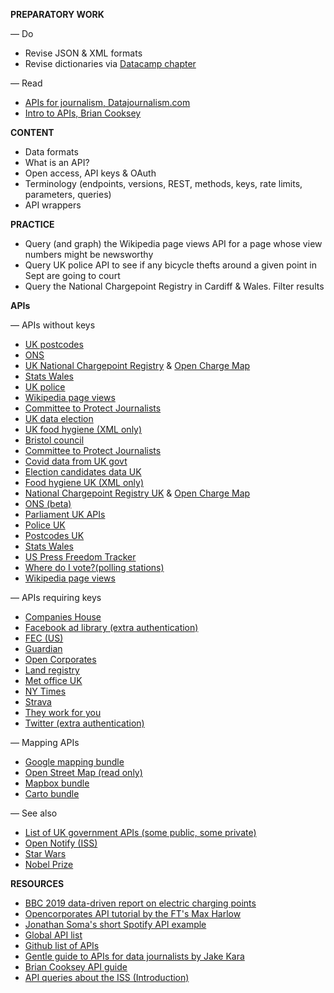 **PREPARATORY WORK**

— Do
- Revise JSON & XML formats
- Revise dictionaries via [Datacamp chapter](https://campus.datacamp.com/courses/data-types-for-data-science-in-python/dictionaries-the-root-of-python?ex=1)

— Read
- [APIs for journalism, Datajournalism.com](https://datajournalism.com/read/newsletters/apis-for-journalism)
- [Intro to APIs, Brian Cooksey](https://zapier.com/learn/apis/chapter-1-introduction-to-apis/)

**CONTENT**

- Data formats
- What is an API?
- Open access, API keys & OAuth
- Terminology (endpoints, versions, REST, methods, keys, rate limits, parameters, queries)
- API wrappers

**PRACTICE**

- Query (and graph) the Wikipedia page views API for a page whose view numbers might be newsworthy
- Query UK police API to see if any bicycle thefts around a given point in Sept are going to court
- Query the National Chargepoint Registry in Cardiff & Wales. Filter results

**APIs**

— APIs without keys
- [UK postcodes](https://postcodes.io/)
- [ONS](https://developer.ons.gov.uk/)
- [UK National Chargepoint Registry](https://chargepoints.dft.gov.uk/api/help) & [Open Charge Map](https://openchargemap.org/site/develop/api)
- [Stats Wales](https://statswales.gov.wales/Help/Catalogue#APIEndpointsExplained)
- [UK police](https://data.police.uk/docs/)
- [Wikipedia page views](https://wikimedia.org/api/rest_v1/#/)
- [Committee to Protect Journalists](https://cpj.org/data-api/)
- [UK data election](https://candidates.democracyclub.org.uk/api/docs/next/)
- [UK food hygiene (XML only)](https://www.food.gov.uk/uk-food-hygiene-rating-data-api)
- [Bristol council](https://opendata.bristol.gov.uk/api/v1/console/)
- [Committee to Protect Journalists](https://cpj.org/data-api/)
- [Covid data from UK govt](https://coronavirus.data.gov.uk/details/developers-guide)
- [Election candidates data UK](https://candidates.democracyclub.org.uk/api/docs/next/)
- [Food hygiene UK (XML only)](https://www.food.gov.uk/uk-food-hygiene-rating-data-api)
- [National Chargepoint Registry UK](https://chargepoints.dft.gov.uk/api/help) & [Open Charge Map](https://openchargemap.org/site/develop/api)
- [ONS (beta)](https://developer.ons.gov.uk/)
- [Parliament UK APIs](https://developer.parliament.uk/)
- [Police UK](https://data.police.uk/docs/)
- [Postcodes UK](https://postcodes.io/)
- [Stats Wales](https://statswales.gov.wales/Help/Catalogue#APIEndpointsExplained)
- [US Press Freedom Tracker](https://pressfreedomtracker.us/data/)
- [Where do I vote?(polling stations)](https://wheredoivote.co.uk/api/#)
- [Wikipedia page views](https://wikimedia.org/api/rest_v1/#/)

— APIs requiring keys
- [Companies House](https://developer.company-information.service.gov.uk/api/docs/)
- [Facebook ad library (extra authentication)](https://www.facebook.com/ads/library/api)
- [FEC (US)](https://api.open.fec.gov/developers/#/candidate/get_candidates_)
- [Guardian](https://open-platform.theguardian.com/access/)
- [Open Corporates](https://api.opencorporates.com/)
- [Land registry](https://use-land-property-data.service.gov.uk/api-information)
- [Met office UK](https://www.metoffice.gov.uk/services/data/datapoint)
- [NY Times](https://developer.nytimes.com/apis)
- [Strava](https://developers.strava.com/)
- [They work for you](https://www.theyworkforyou.com/api/)
- [Twitter (extra authentication)](https://developer.twitter.com/en/docs/twitter-api)

— Mapping APIs
- [Google mapping bundle](https://developers.google.com/maps/documentation)
- [Open Street Map (read only)](https://wiki.openstreetmap.org/wiki/Overpass_API)
- [Mapbox bundle](https://docs.mapbox.com/api/)
- [Carto bundle](https://carto.com/developers/)

— See also
- [List of UK government APIs (some public, some private)](https://www.api.gov.uk/index/#index)
- [Open Notify (ISS)](http://open-notify.org/Open-Notify-API/)
- [Star Wars](https://swapi.dev/)
- [Nobel Prize](https://www.nobelprize.org/about/developer-zone-2/)

**RESOURCES**

- [BBC 2019 data-driven report on electric charging points](https://github.com/BBC-Data-Unit/electric-car-charging-points)
- [Opencorporates API tutorial by the FT's Max Harlow](https://github.com/maxharlow/tutorials/tree/master/fetch-and-enrich-data-with-apis)
- [Jonathan Soma's short Spotify API example](http://jonathansoma.com/lede/foundations/classes/04/class/)
- [Global API list](https://www.programmableweb.com/apis/directory)
- [Github list of APIs](https://github.com/public-apis/public-apis)
- [Gentle guide to APIs for data journalists by Jake Kara](https://medium.com/trendct-data/a-gentle-guide-to-apis-for-data-journalists-2a6b0e6fcc1a)
- [Brian Cooksey API guide](https://zapier.com/learn/apis/)
- [API queries about the ISS (Introduction)](https://www.dataquest.io/blog/python-api-tutorial/)
